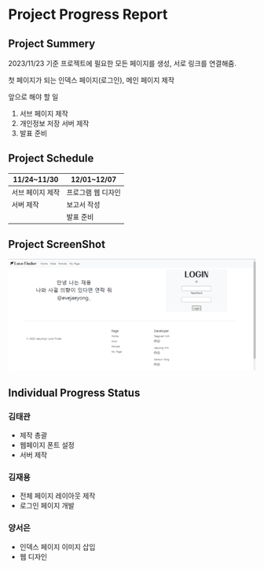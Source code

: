 # Project Progress Report

## Project Summery
2023/11/23 기준 프로젝트에 필요한 모든 페이지를 생성, 서로 링크를 연결해줌.

첫 페이지가 되는 인덱스 페이지(로그인), 메인 페이지 제작

앞으로 해야 할 일
1. 서브 페이지 제작
2. 개인정보 저장 서버 제작
3. 발표 준비

## Project Schedule
|11/24~11/30|12/01~12/07|
|-----------|-----------|
|서브 페이지 제작|프로그램 웹 디자인|
|서버 제작|보고서 작성|
||발표 준비|

## Project ScreenShot
![Image](/images/KakaoTalk_20231122_014547925.png)

## Individual Progress Status
### 김태관
 - 제작 총괄
 - 웹페이지 폰트 설정
 - 서버 제작

### 김재용
 - 전체 페이지 레이아웃 제작
 - 로그인 페이지 개발

### 양서은
 - 인덱스 페이지 이미지 삽입
 - 웹 디자인

